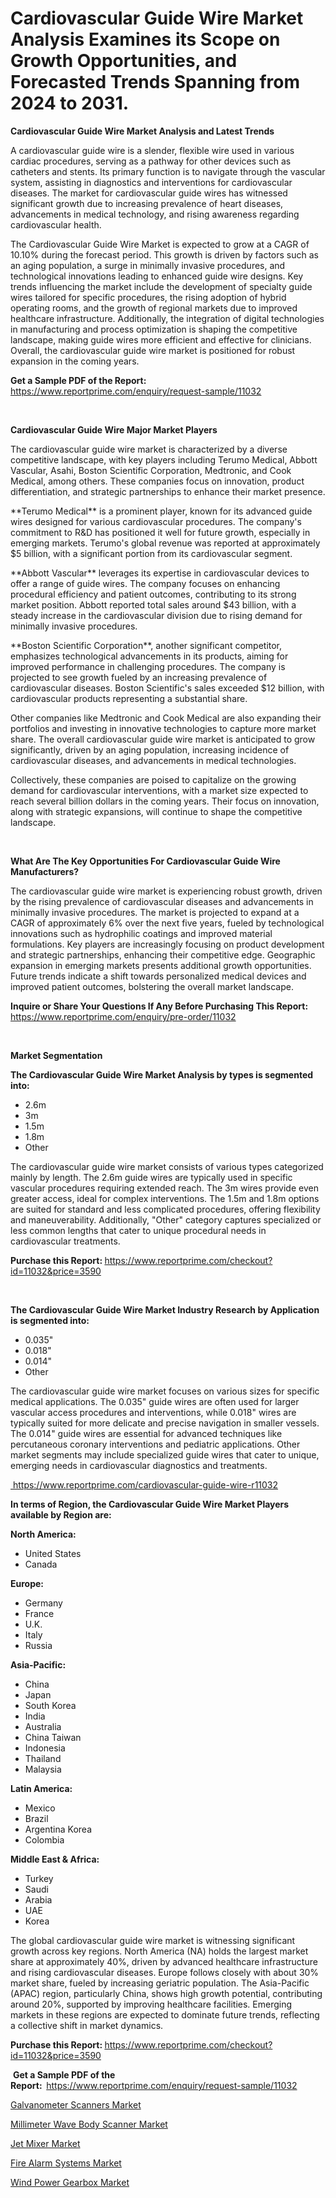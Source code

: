 <p><h1>Cardiovascular Guide Wire Market Analysis Examines its Scope on Growth Opportunities, and Forecasted Trends Spanning from 2024 to 2031.</h1></p><p><strong>Cardiovascular Guide Wire Market Analysis and Latest Trends</strong></p>
<p><p>A cardiovascular guide wire is a slender, flexible wire used in various cardiac procedures, serving as a pathway for other devices such as catheters and stents. Its primary function is to navigate through the vascular system, assisting in diagnostics and interventions for cardiovascular diseases. The market for cardiovascular guide wires has witnessed significant growth due to increasing prevalence of heart diseases, advancements in medical technology, and rising awareness regarding cardiovascular health.</p><p>The Cardiovascular Guide Wire Market is expected to grow at a CAGR of 10.10% during the forecast period. This growth is driven by factors such as an aging population, a surge in minimally invasive procedures, and technological innovations leading to enhanced guide wire designs. Key trends influencing the market include the development of specialty guide wires tailored for specific procedures, the rising adoption of hybrid operating rooms, and the growth of regional markets due to improved healthcare infrastructure. Additionally, the integration of digital technologies in manufacturing and process optimization is shaping the competitive landscape, making guide wires more efficient and effective for clinicians. Overall, the cardiovascular guide wire market is positioned for robust expansion in the coming years.</p></p>
<p><strong>Get a Sample PDF of the Report:&nbsp;</strong> <a href="https://www.reportprime.com/enquiry/request-sample/11032?utm_campaign=1140&utm_medium=2&utm_source=Github&utm_content=ia&utm_term=25122024&utm_id=cardiovascular-guide-wire">https://www.reportprime.com/enquiry/request-sample/11032</a></p>
<p>&nbsp;</p>
<p><strong>Cardiovascular Guide Wire Major Market Players</strong></p>
<p><p>The cardiovascular guide wire market is characterized by a diverse competitive landscape, with key players including Terumo Medical, Abbott Vascular, Asahi, Boston Scientific Corporation, Medtronic, and Cook Medical, among others. These companies focus on innovation, product differentiation, and strategic partnerships to enhance their market presence.</p><p>**Terumo Medical** is a prominent player, known for its advanced guide wires designed for various cardiovascular procedures. The company's commitment to R&D has positioned it well for future growth, especially in emerging markets. Terumo's global revenue was reported at approximately $5 billion, with a significant portion from its cardiovascular segment.</p><p>**Abbott Vascular** leverages its expertise in cardiovascular devices to offer a range of guide wires. The company focuses on enhancing procedural efficiency and patient outcomes, contributing to its strong market position. Abbott reported total sales around $43 billion, with a steady increase in the cardiovascular division due to rising demand for minimally invasive procedures.</p><p>**Boston Scientific Corporation**, another significant competitor, emphasizes technological advancements in its products, aiming for improved performance in challenging procedures. The company is projected to see growth fueled by an increasing prevalence of cardiovascular diseases. Boston Scientific's sales exceeded $12 billion, with cardiovascular products representing a substantial share.</p><p>Other companies like Medtronic and Cook Medical are also expanding their portfolios and investing in innovative technologies to capture more market share. The overall cardiovascular guide wire market is anticipated to grow significantly, driven by an aging population, increasing incidence of cardiovascular diseases, and advancements in medical technologies.</p><p>Collectively, these companies are poised to capitalize on the growing demand for cardiovascular interventions, with a market size expected to reach several billion dollars in the coming years. Their focus on innovation, along with strategic expansions, will continue to shape the competitive landscape.</p></p>
<p>&nbsp;</p>
<p><strong>What Are The Key Opportunities For Cardiovascular Guide Wire Manufacturers?</strong></p>
<p><p>The cardiovascular guide wire market is experiencing robust growth, driven by the rising prevalence of cardiovascular diseases and advancements in minimally invasive procedures. The market is projected to expand at a CAGR of approximately 6% over the next five years, fueled by technological innovations such as hydrophilic coatings and improved material formulations. Key players are increasingly focusing on product development and strategic partnerships, enhancing their competitive edge. Geographic expansion in emerging markets presents additional growth opportunities. Future trends indicate a shift towards personalized medical devices and improved patient outcomes, bolstering the overall market landscape.</p></p>
<p><strong>Inquire or Share Your Questions If Any Before Purchasing This Report:</strong> <a href="https://www.reportprime.com/enquiry/pre-order/11032?utm_campaign=1140&utm_medium=2&utm_source=Github&utm_content=ia&utm_term=25122024&utm_id=cardiovascular-guide-wire">https://www.reportprime.com/enquiry/pre-order/11032</a></p>
<p>&nbsp;</p>
<p><strong>Market Segmentation</strong></p>
<p><strong>The Cardiovascular Guide Wire Market Analysis by types is segmented into:</strong></p>
<p><ul><li>2.6m</li><li>3m</li><li>1.5m</li><li>1.8m</li><li>Other</li></ul></p>
<p><p>The cardiovascular guide wire market consists of various types categorized mainly by length. The 2.6m guide wires are typically used in specific vascular procedures requiring extended reach. The 3m wires provide even greater access, ideal for complex interventions. The 1.5m and 1.8m options are suited for standard and less complicated procedures, offering flexibility and maneuverability. Additionally, "Other" category captures specialized or less common lengths that cater to unique procedural needs in cardiovascular treatments.</p></p>
<p><strong>Purchase this Report:&nbsp;</strong><a href="https://www.reportprime.com/checkout?id=11032&price=3590&utm_campaign=1140&utm_medium=2&utm_source=Github&utm_content=ia&utm_term=25122024&utm_id=cardiovascular-guide-wire">https://www.reportprime.com/checkout?id=11032&price=3590</a></p>
<p>&nbsp;</p>
<p><strong>The Cardiovascular Guide Wire Market Industry Research by Application is segmented into:</strong></p>
<p><ul><li>0.035"</li><li>0.018"</li><li>0.014"</li><li>Other</li></ul></p>
<p><p>The cardiovascular guide wire market focuses on various sizes for specific medical applications. The 0.035" guide wires are often used for larger vascular access procedures and interventions, while 0.018" wires are typically suited for more delicate and precise navigation in smaller vessels. The 0.014" guide wires are essential for advanced techniques like percutaneous coronary interventions and pediatric applications. Other market segments may include specialized guide wires that cater to unique, emerging needs in cardiovascular diagnostics and treatments.</p></p>
<p><a href="https://www.reportprime.com/cardiovascular-guide-wire-r11032?utm_campaign=1140&utm_medium=2&utm_source=Github&utm_content=ia&utm_term=25122024&utm_id=cardiovascular-guide-wire">&nbsp;https://www.reportprime.com/cardiovascular-guide-wire-r11032</a></p>
<p><strong>In terms of Region, the Cardiovascular Guide Wire Market Players available by Region are:</strong></p>
<p>
    <p> <strong> North America: </strong>
        <ul>
            <li>United States</li>
            <li>Canada</li>
        </ul>
        </p> 
    <p> <strong> Europe: </strong>
        <ul>
            <li>Germany</li>
            <li>France</li>
            <li>U.K.</li>
            <li>Italy</li>
            <li>Russia</li>
        </ul>
        </p> 
    <p> <strong> Asia-Pacific: </strong>
        <ul>
            <li>China</li>
            <li>Japan</li>
            <li>South Korea</li>
            <li>India</li>
            <li>Australia</li>
            <li>China Taiwan</li>
            <li>Indonesia</li>
            <li>Thailand</li>
            <li>Malaysia</li>
        </ul>
        </p> 
    <p> <strong> Latin America: </strong>
        <ul>
            <li>Mexico</li>
            <li>Brazil</li>
            <li>Argentina Korea</li>
            <li>Colombia</li>
        </ul>
        </p> 
    <p> <strong> Middle East & Africa: </strong>
        <ul>
            <li>Turkey</li>
            <li>Saudi</li>
            <li>Arabia</li>
            <li>UAE</li>
            <li>Korea</li>
        </ul>
    </p>
    </p>
<p><p>The global cardiovascular guide wire market is witnessing significant growth across key regions. North America (NA) holds the largest market share at approximately 40%, driven by advanced healthcare infrastructure and rising cardiovascular diseases. Europe follows closely with about 30% market share, fueled by increasing geriatric population. The Asia-Pacific (APAC) region, particularly China, shows high growth potential, contributing around 20%, supported by improving healthcare facilities. Emerging markets in these regions are expected to dominate future trends, reflecting a collective shift in market dynamics.</p></p>
<p><strong>Purchase this Report: </strong><a href="https://www.reportprime.com/checkout?id=11032&price=3590&utm_campaign=1140&utm_medium=2&utm_source=Github&utm_content=ia&utm_term=25122024&utm_id=cardiovascular-guide-wire">https://www.reportprime.com/checkout?id=11032&price=3590</a></p>
<p>&nbsp;<strong>Get a Sample PDF of the Report:&nbsp;&nbsp;</strong><a href="https://www.reportprime.com/enquiry/request-sample/11032?utm_campaign=1140&utm_medium=2&utm_source=Github&utm_content=ia&utm_term=25122024&utm_id=cardiovascular-guide-wire">https://www.reportprime.com/enquiry/request-sample/11032</a></p>
<p><strong></strong></p>
<p><p><a href="https://www.linkedin.com/pulse/galvanometer-scanners-market-report-2024-2031-highlights-growth-d5ebc?utm_campaign=1140&utm_medium=2&utm_source=Github&utm_content=ia&utm_term=25122024&utm_id=cardiovascular-guide-wire">Galvanometer Scanners Market</a></p><p><a href="https://www.linkedin.com/pulse/comprehensive-millimeter-wave-body-scanner-report-industry-y6y3c?utm_campaign=1140&utm_medium=2&utm_source=Github&utm_content=ia&utm_term=25122024&utm_id=cardiovascular-guide-wire">Millimeter Wave Body Scanner Market</a></p><p><a href="https://www.linkedin.com/pulse/value-segment-market-share-analysis-jet-mixer-forecast-values-6hbhc?utm_campaign=1140&utm_medium=2&utm_source=Github&utm_content=ia&utm_term=25122024&utm_id=cardiovascular-guide-wire">Jet Mixer Market</a></p><p><a href="https://www.linkedin.com/pulse/fire-alarm-systems-market-analysis-trends-share-sales-size-dyg6c?utm_campaign=1140&utm_medium=2&utm_source=Github&utm_content=ia&utm_term=25122024&utm_id=cardiovascular-guide-wire">Fire Alarm Systems Market</a></p><p><a href="https://www.linkedin.com/pulse/analysis-current-state-future-growth-potential-wind-power-gearbox-fvubc?utm_campaign=1140&utm_medium=2&utm_source=Github&utm_content=ia&utm_term=25122024&utm_id=cardiovascular-guide-wire">Wind Power Gearbox Market</a></p></p>